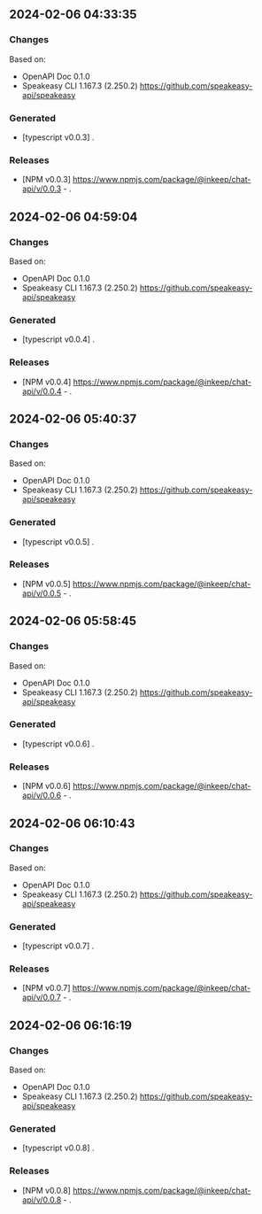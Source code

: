 

## 2024-02-06 04:33:35
### Changes
Based on:
- OpenAPI Doc 0.1.0 
- Speakeasy CLI 1.167.3 (2.250.2) https://github.com/speakeasy-api/speakeasy
### Generated
- [typescript v0.0.3] .
### Releases
- [NPM v0.0.3] https://www.npmjs.com/package/@inkeep/chat-api/v/0.0.3 - .

## 2024-02-06 04:59:04
### Changes
Based on:
- OpenAPI Doc 0.1.0 
- Speakeasy CLI 1.167.3 (2.250.2) https://github.com/speakeasy-api/speakeasy
### Generated
- [typescript v0.0.4] .
### Releases
- [NPM v0.0.4] https://www.npmjs.com/package/@inkeep/chat-api/v/0.0.4 - .

## 2024-02-06 05:40:37
### Changes
Based on:
- OpenAPI Doc 0.1.0 
- Speakeasy CLI 1.167.3 (2.250.2) https://github.com/speakeasy-api/speakeasy
### Generated
- [typescript v0.0.5] .
### Releases
- [NPM v0.0.5] https://www.npmjs.com/package/@inkeep/chat-api/v/0.0.5 - .

## 2024-02-06 05:58:45
### Changes
Based on:
- OpenAPI Doc 0.1.0 
- Speakeasy CLI 1.167.3 (2.250.2) https://github.com/speakeasy-api/speakeasy
### Generated
- [typescript v0.0.6] .
### Releases
- [NPM v0.0.6] https://www.npmjs.com/package/@inkeep/chat-api/v/0.0.6 - .

## 2024-02-06 06:10:43
### Changes
Based on:
- OpenAPI Doc 0.1.0 
- Speakeasy CLI 1.167.3 (2.250.2) https://github.com/speakeasy-api/speakeasy
### Generated
- [typescript v0.0.7] .
### Releases
- [NPM v0.0.7] https://www.npmjs.com/package/@inkeep/chat-api/v/0.0.7 - .

## 2024-02-06 06:16:19
### Changes
Based on:
- OpenAPI Doc 0.1.0 
- Speakeasy CLI 1.167.3 (2.250.2) https://github.com/speakeasy-api/speakeasy
### Generated
- [typescript v0.0.8] .
### Releases
- [NPM v0.0.8] https://www.npmjs.com/package/@inkeep/chat-api/v/0.0.8 - .